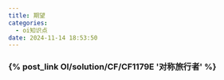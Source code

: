 ```yaml
---
title: 期望
categories:
  - oi知识点
date: 2024-11-14 18:53:50
---
```


### {% post_link OI/solution/CF/CF1179E '对称旅行者' %}
